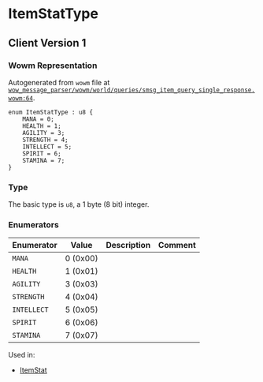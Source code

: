 # ItemStatType

## Client Version 1

### Wowm Representation

Autogenerated from `wowm` file at [`wow_message_parser/wowm/world/queries/smsg_item_query_single_response.wowm:64`](https://github.com/gtker/wow_messages/tree/main/wow_message_parser/wowm/world/queries/smsg_item_query_single_response.wowm#L64).

```rust,ignore
enum ItemStatType : u8 {
    MANA = 0;
    HEALTH = 1;
    AGILITY = 3;
    STRENGTH = 4;
    INTELLECT = 5;
    SPIRIT = 6;
    STAMINA = 7;
}
```
### Type
The basic type is `u8`, a 1 byte (8 bit) integer.
### Enumerators
| Enumerator | Value  | Description | Comment |
| --------- | -------- | ----------- | ------- |
| `MANA` | 0 (0x00) |  |  |
| `HEALTH` | 1 (0x01) |  |  |
| `AGILITY` | 3 (0x03) |  |  |
| `STRENGTH` | 4 (0x04) |  |  |
| `INTELLECT` | 5 (0x05) |  |  |
| `SPIRIT` | 6 (0x06) |  |  |
| `STAMINA` | 7 (0x07) |  |  |

Used in:
* [ItemStat](itemstat.md)

